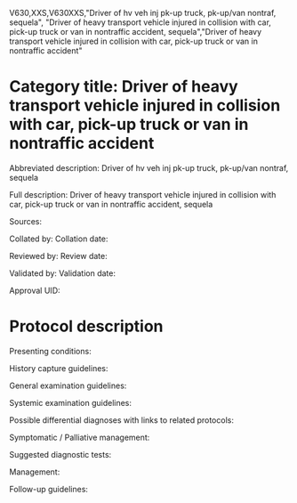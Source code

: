 V630,XXS,V630XXS,"Driver of hv veh inj pk-up truck, pk-up/van nontraf, sequela", "Driver of heavy transport vehicle injured in collision with car, pick-up truck or van in nontraffic accident, sequela","Driver of heavy transport vehicle injured in collision with car, pick-up truck or van in nontraffic accident"
# Category title: Driver of heavy transport vehicle injured in collision with car, pick-up truck or van in nontraffic accident

Abbreviated description: Driver of hv veh inj pk-up truck, pk-up/van nontraf, sequela

Full description: Driver of heavy transport vehicle injured in collision with car, pick-up truck or van in nontraffic accident, sequela

Sources:

Collated by:
Collation date:

Reviewed by:
Review date:

Validated by:
Validation date:

Approval UID:

# Protocol description

Presenting conditions:

History capture guidelines:

General examination guidelines:

Systemic examination guidelines:

Possible differential diagnoses with links to related protocols:

Symptomatic / Palliative management:

Suggested diagnostic tests:

Management:

Follow-up guidelines:
